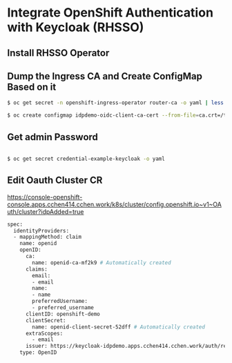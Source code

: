 # Integrate OpenShift Authentication with Keycloak (RHSSO)

## Install RHSSO Operator

## Dump the Ingress CA and Create ConfigMap Based on it

```bash
$ oc get secret -n openshift-ingress-operator router-ca -o yaml | less

$ oc create configmap idpdemo-oidc-client-ca-cert --from-file=ca.crt=/tmp/ingress-ca.crt -n openshift-config
```

## Get admin Password

```bash

$ oc get secret credential-example-keycloak -o yaml

```

## Edit Oauth Cluster CR

<https://console-openshift-console.apps.cchen414.cchen.work/k8s/cluster/config.openshift.io~v1~OAuth/cluster?idpAdded=true>

```bash
spec:
  identityProviders:
  - mappingMethod: claim
    name: openid
    openID:
      ca:
        name: openid-ca-mf2k9 # Automatically created
      claims:
        email:
        - email
        name:
        - name
        preferredUsername:
        - preferred_username
      clientID: openshift-demo
      clientSecret:
        name: openid-client-secret-52dff # Automatically created
      extraScopes:
        - email
      issuer: https://keycloak-idpdemo.apps.cchen414.cchen.work/auth/realms/openshift-demo
    type: OpenID
```